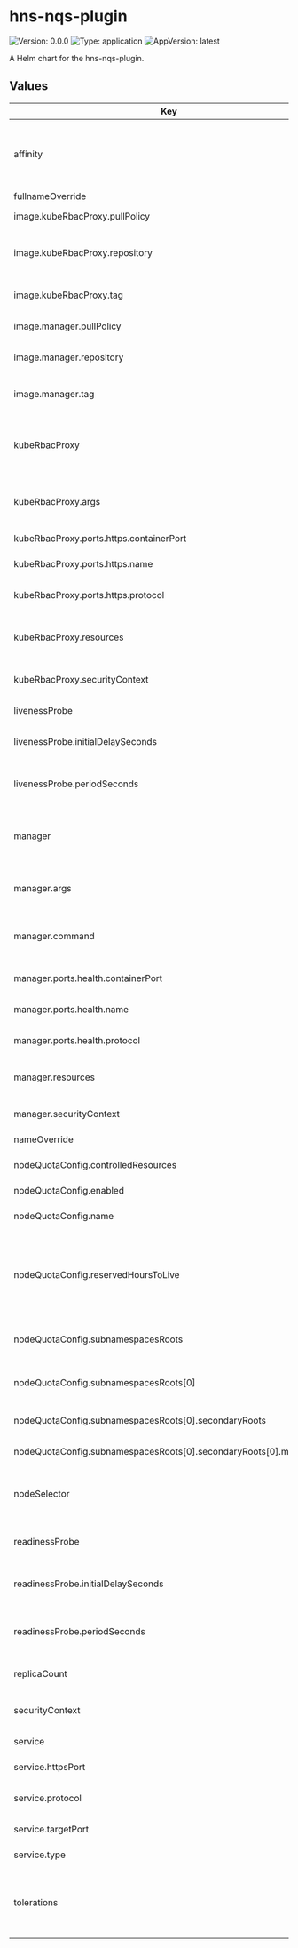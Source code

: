 # hns-nqs-plugin

![Version: 0.0.0](https://img.shields.io/badge/Version-0.0.0-informational?style=flat-square) ![Type: application](https://img.shields.io/badge/Type-application-informational?style=flat-square) ![AppVersion: latest](https://img.shields.io/badge/AppVersion-latest-informational?style=flat-square)

A Helm chart for the hns-nqs-plugin.

## Values

| Key | Type | Default | Description |
|-----|------|---------|-------------|
| affinity | object | `{}` | Node affinity rules for scheduling pods. Allows you to specify advanced node selection constraints. |
| fullnameOverride | string | `""` |  |
| image.kubeRbacProxy.pullPolicy | string | `"IfNotPresent"` | The pull policy for the image. |
| image.kubeRbacProxy.repository | string | `"gcr.io/kubebuilder/kube-rbac-proxy"` | The repository of the kube-rbac-proxy container image. |
| image.kubeRbacProxy.tag | string | `"v0.16.0"` | The tag of the kube-rbac-proxy container image. |
| image.manager.pullPolicy | string | `"IfNotPresent"` | The pull policy for the image. |
| image.manager.repository | string | `"ghcr.io/dana-team/hns-nqs-plugin"` | The repository of the manager container image. |
| image.manager.tag | string | `""` | The tag of the manager container image. |
| kubeRbacProxy | object | `{"args":["--secure-listen-address=0.0.0.0:8443","--upstream=http://127.0.0.1:8080/","--logtostderr=true","--v=0"],"ports":{"https":{"containerPort":8443,"name":"https","protocol":"TCP"}},"resources":{"limits":{"cpu":"500m","memory":"128Mi"},"requests":{"cpu":"5m","memory":"64Mi"}},"securityContext":{"allowPrivilegeEscalation":false,"capabilities":{"drop":["ALL"]}}}` | Configuration for the kube-rbac-proxy container. |
| kubeRbacProxy.args | list | `["--secure-listen-address=0.0.0.0:8443","--upstream=http://127.0.0.1:8080/","--logtostderr=true","--v=0"]` | Command-line arguments passed to the kube-rbac-proxy container. |
| kubeRbacProxy.ports.https.containerPort | int | `8443` | The port for the HTTPS endpoint. |
| kubeRbacProxy.ports.https.name | string | `"https"` | The name of the HTTPS port. |
| kubeRbacProxy.ports.https.protocol | string | `"TCP"` | The protocol used by the HTTPS endpoint. |
| kubeRbacProxy.resources | object | `{"limits":{"cpu":"500m","memory":"128Mi"},"requests":{"cpu":"5m","memory":"64Mi"}}` | Resource requests and limits for the kube-rbac-proxy container. |
| kubeRbacProxy.securityContext | object | `{"allowPrivilegeEscalation":false,"capabilities":{"drop":["ALL"]}}` | Security settings for the kube-rbac-proxy container. |
| livenessProbe | object | `{"initialDelaySeconds":15,"periodSeconds":20}` | Configuration for the liveness probe. |
| livenessProbe.initialDelaySeconds | int | `15` | The initial delay before the liveness probe is initiated. |
| livenessProbe.periodSeconds | int | `20` | The frequency (in seconds) with which the probe will be performed. |
| manager | object | `{"args":["--leader-elect","--health-probe-bind-address=:8081","--metrics-bind-address=127.0.0.1:8080"],"command":["/manager"],"ports":{"health":{"containerPort":8081,"name":"health","protocol":"TCP"}},"resources":{"limits":{"cpu":"500m","memory":"128Mi"},"requests":{"cpu":"10m","memory":"64Mi"}},"securityContext":{"allowPrivilegeEscalation":false,"capabilities":{"drop":["ALL"]}}}` | Configuration for the manager container. |
| manager.args | list | `["--leader-elect","--health-probe-bind-address=:8081","--metrics-bind-address=127.0.0.1:8080"]` | Command-line arguments passed to the manager container. |
| manager.command | list | `["/manager"]` | Command-line commands passed to the manager container. |
| manager.ports.health.containerPort | int | `8081` | The port for the health check endpoint. |
| manager.ports.health.name | string | `"health"` | The name of the health check port. |
| manager.ports.health.protocol | string | `"TCP"` | The protocol used by the health check endpoint. |
| manager.resources | object | `{"limits":{"cpu":"500m","memory":"128Mi"},"requests":{"cpu":"10m","memory":"64Mi"}}` | Resource requests and limits for the manager container. |
| manager.securityContext | object | `{"allowPrivilegeEscalation":false,"capabilities":{"drop":["ALL"]}}` | Security settings for the manager container. |
| nameOverride | string | `""` |  |
| nodeQuotaConfig.controlledResources | list | `["cpu","memory","pods"]` | Defines which node resources are controlled. |
| nodeQuotaConfig.enabled | bool | `false` |  |
| nodeQuotaConfig.name | string | `"cluster-nodequotaconfig"` | The name of the NodeQuotaConfig resource. |
| nodeQuotaConfig.reservedHoursToLive | int | `48` | Defines how many hours the ReservedResources can live until they are removed from the cluster resources. |
| nodeQuotaConfig.subnamespacesRoots | list | `[{"rootNamespace":"cluster-root","secondaryRoots":[{"labelSelector":{"app":"gpu"},"multipliers":{"cpu":"1","memory":"1"},"name":"gpu"},{"labelSelector":{"app":"cpu-workloads"},"multipliers":{"memory":"1"},"name":"cpu-workloads"}]}]` | The cluster's hierarchy (root namespace and secondary roots). |
| nodeQuotaConfig.subnamespacesRoots[0] | object | `{"rootNamespace":"cluster-root","secondaryRoots":[{"labelSelector":{"app":"gpu"},"multipliers":{"cpu":"1","memory":"1"},"name":"gpu"},{"labelSelector":{"app":"cpu-workloads"},"multipliers":{"memory":"1"},"name":"cpu-workloads"}]}` | The name of the root namespace. |
| nodeQuotaConfig.subnamespacesRoots[0].secondaryRoots | list | `[{"labelSelector":{"app":"gpu"},"multipliers":{"cpu":"1","memory":"1"},"name":"gpu"},{"labelSelector":{"app":"cpu-workloads"},"multipliers":{"memory":"1"},"name":"cpu-workloads"}]` | The hierarchy of the secondary roots. |
| nodeQuotaConfig.subnamespacesRoots[0].secondaryRoots[0].multipliers | object | `{"cpu":"1","memory":"1"}` | The overcommit multipliers. |
| nodeSelector | object | `{}` | Node selector for scheduling pods. Allows you to specify node labels for pod assignment. |
| readinessProbe | object | `{"initialDelaySeconds":5,"periodSeconds":10}` | Configuration for the readiness probe. |
| readinessProbe.initialDelaySeconds | int | `5` | The initial delay before the readiness probe is initiated. |
| readinessProbe.periodSeconds | int | `10` | The frequency (in seconds) with which the probe will be performed. |
| replicaCount | int | `1` | The number of replicas for the deployment. |
| securityContext | object | `{}` | Pod-level security context for the entire pod. |
| service | object | `{"httpsPort":8443,"protocol":"TCP","targetPort":"https","type":"ClusterIP"}` | Configuration for the metrics service. |
| service.httpsPort | int | `8443` | The port for the HTTPS endpoint. |
| service.protocol | string | `"TCP"` | The protocol used by the HTTPS endpoint. |
| service.targetPort | string | `"https"` | The name of the target port. |
| service.type | string | `"ClusterIP"` | The type of the service. |
| tolerations | list | `[]` | Node tolerations for scheduling pods. Allows the pods to be scheduled on nodes with matching taints. |

